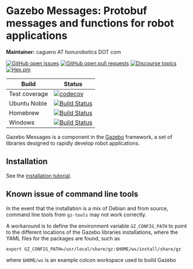 # Gazebo Messages: Protobuf messages and functions for robot applications

**Maintainer:** caguero AT honurobotics DOT com

[![GitHub open issues](https://img.shields.io/github/issues-raw/gazebosim/gz-msgs.svg)](https://github.com/gazebosim/gz-msgs/issues)
[![GitHub open pull requests](https://img.shields.io/github/issues-pr-raw/gazebosim/gz-msgs.svg)](https://github.com/gazebosim/gz-msgs/pulls)
[![Discourse topics](https://img.shields.io/discourse/https/community.gazebosim.org/topics.svg)](https://community.gazebosim.org)
[![Hex.pm](https://img.shields.io/hexpm/l/plug.svg)](https://www.apache.org/licenses/LICENSE-2.0)

Build | Status
-- | --
Test coverage | [![codecov](https://codecov.io/gh/gazebosim/gz-msgs/tree/gz-msgs11/graph/badge.svg)](https://codecov.io/gh/gazebosim/gz-msgs/tree/gz-msgs11)
Ubuntu Noble  | [![Build Status](https://build.osrfoundation.org/buildStatus/icon?job=gz_msgs-ci-gz-msgs11-noble-amd64)](https://build.osrfoundation.org/job/gz_msgs-ci-gz-msgs11-noble-amd64)
Homebrew      | [![Build Status](https://build.osrfoundation.org/buildStatus/icon?job=gz_msgs-ci-gz-msgs11-homebrew-amd64)](https://build.osrfoundation.org/job/gz_msgs-ci-gz-msgs11-homebrew-amd64)
Windows       | [![Build Status](https://build.osrfoundation.org/buildStatus/icon?job=gz_msgs-11-clowin)](https://build.osrfoundation.org/job/gz_msgs-11-clowin)

Gazebo Messages is a component in the [Gazebo](http://gazebosim.org)
framework, a set of libraries designed to rapidly develop robot applications.

## Installation

See the [installation tutorial](https://gazebosim.org/api/msgs/11/install.html).

## Known issue of command line tools

In the event that the installation is a mix of Debian and from source, command
line tools from `gz-tools` may not work correctly.

A workaround is to define the environment variable
`GZ_CONFIG_PATH` to point to the different locations of the Gazebo libraries installations,
where the YAML files for the packages are found, such as
```
export GZ_CONFIG_PATH=/usr/local/share/gz:$HOME/ws/install/share/gz
```

where `$HOME/ws` is an example colcon workspace used to build Gazebo

